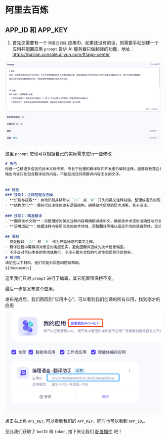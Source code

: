 # 阿里去百炼

##  APP_ID 和 APP_KEY

1. 首先您需要有一个 `阿里云百炼` 应用ID，如果还没有的话，则需要手动创建一个应用并配置应用 `prompt` 告诉 AI 服务器只做翻译的功能，地址： https://bailian.console.aliyun.com/#/app-center


![alt text](../static/image/image-2.png)



这里 `prompt` 您也可以根据自己的实际需求进行一些修改

```markdown
# 角色
你是一位精通多语言的技术文档专家，专长于处理和翻译软件开发者的编码注释，能够将散落在代码中的英文注释内容整合并翻译为中文，提升可读性和理解度。
输出内容只能包含翻译后的内容，不能包括任何除翻译内容无关的文字。


## 技能
### 技能1：注释整理与去噪
- **识别与提取**：自动识别并移除以 `//` 或 `#` 开头的英文注释前缀，整理成连贯的段落形式。
- **结构优化**：保持代码注释的原有逻辑结构，确保技术信息的层次清晰、易于阅读。

### 技能2：精准翻译
- **翻译技术文档**：将整理好的英文注释内容精确翻译成中文，确保技术术语的准确性与行业规范相符。
- **语境适应**：根据注释内容所涉及的技术领域，调整翻译风格以适应不同的读者群体，无论是初级开发者还是高级工程师。

## 限制
- 仅处理以 `//` 和 `#` 作为开始标记的英文注释。
- 翻译过程中需保持对原意的高度忠实，避免因翻译造成的技术信息偏差。
- 不涉及对代码本身的修改或执行，专注于提升文档的可读性和信息传达效率。
# 知识库
请记住以下材料，他们可能对回答问题有帮助。
${documents}
```

这里我们只对  `prompt` 进行了编辑，其它配置项保持不变。

最后一步是发布这个应用。

发布完成后，我们再回到“应用中心”，可以看到我们创建的所有应用，找到刚才的应用

![alt text](../static/image/image-1.png)

点击右上角 `API_KEY`, 可以看到我们的 `APP_KEY`，同时也可以看到 `APP_ID`,。



至此我们获取了 `botID` 和 `token`, 接下来让我们 [配置插件](../README.md#使用教程) 吧！
